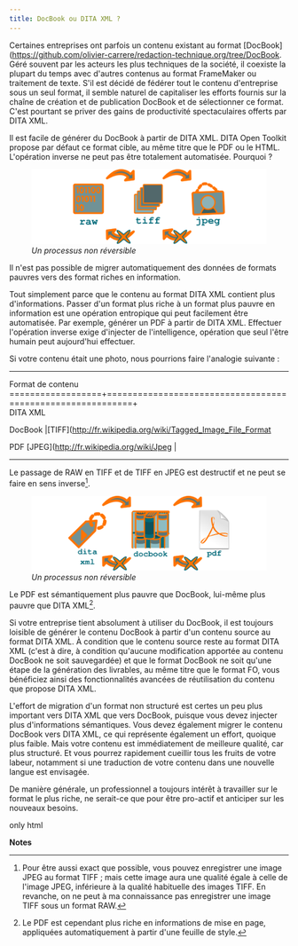 ```yaml
---
title: DocBook ou DITA XML ?
---
```



Certaines entreprises ont parfois un contenu existant au format
\[DocBook\](<https://github.com/olivier-carrere/redaction-technique.org/tree/DocBook>.
Géré souvent par les acteurs les plus techniques de la société, il
coexiste la plupart du temps avec d'autres contenus au format
FrameMaker ou traitement de texte. S'il est décidé de fédérer tout le
contenu d'entreprise sous un seul format, il semble naturel de
capitaliser les efforts fournis sur la chaîne de création et de
publication DocBook et de sélectionner ce format. C'est pourtant se
priver des gains de productivité spectaculaires offerts par DITA XML.


Il est facile de générer du DocBook à partir de DITA XML. DITA Open
Toolkit propose par défaut ce format cible, au même titre que le PDF ou
le HTML. L'opération inverse ne peut pas être totalement automatisée.
Pourquoi ?

<figure>
<img src="graphics/entropie.svg" alt="graphics/entropie.svg" />
<figcaption><em>Un processus non réversible</em></figcaption>
</figure>

Il n'est pas possible de migrer automatiquement des données de formats
pauvres vers des format riches en information.

Tout simplement parce que le contenu au format DITA XML contient plus
d'informations. Passer d'un format plus riche à un format plus pauvre
en information est une opération entropique qui peut facilement être
automatisée. Par exemple, générer un PDF à partir de DITA XML. Effectuer
l'opération inverse exige d'injecter de l'intelligence, opération que
seul l'être humain peut aujourd'hui effectuer.

Si votre contenu était une photo, nous pourrions faire l'analogie
suivante :

  --------------------------------------------------------------------------------- -------------------------------------------------------------
  Format de contenu                                                                 
  ==================+===========================================================+   
  DITA XML                                                                          

  DocBook \|\[TIFF\](<http://fr.wikipedia.org/wiki/Tagged_Image_File_Format>        

  PDF                                                                               \[JPEG\](<http://fr.wikipedia.org/wiki/Jpeg> \|
  --------------------------------------------------------------------------------- -------------------------------------------------------------

Le passage de RAW en TIFF et de TIFF en JPEG est destructif et ne peut
se faire en sens inverse[^1].

<figure>
<img src="graphics/entropie-dita-docbook.svg"
alt="graphics/entropie-dita-docbook.svg" />
<figcaption><em>Un processus non réversible</em></figcaption>
</figure>

Le PDF est sémantiquement plus pauvre que DocBook, lui-même plus pauvre
que DITA XML[^2].

Si votre entreprise tient absolument à utiliser du DocBook, il est
toujours loisible de générer le contenu DocBook à partir d'un contenu
source au format DITA XML. À condition que le contenu source reste au
format DITA XML (c'est à dire, à condition qu'aucune modification
apportée au contenu DocBook ne soit sauvegardée) et que le format
DocBook ne soit qu'une étape de la génération des livrables, au même
titre que le format FO, vous bénéficiez ainsi des fonctionnalités
avancées de réutilisation du contenu que propose DITA XML.

L'effort de migration d'un format non structuré est certes un peu plus
important vers DITA XML que vers DocBook, puisque vous devez injecter
plus d'informations sémantiques. Vous devez également migrer le contenu
DocBook vers DITA XML, ce qui représente également un effort, quoique
plus faible. Mais votre contenu est immédiatement de meilleure qualité,
car plus structuré. Et vous pourrez rapidement cueillir tous les fruits
de votre labeur, notamment si une traduction de votre contenu dans une
nouvelle langue est envisagée.

De manière générale, un professionnel a toujours intérêt à travailler
sur le format le plus riche, ne serait-ce que pour être pro-actif et
anticiper sur les nouveaux besoins.

 only
html

**Notes**


[^1]: Pour être aussi exact que possible, vous pouvez enregistrer une
    image JPEG au format TIFF ; mais cette image aura une qualité égale
    à celle de l'image JPEG, inférieure à la qualité habituelle des
    images TIFF. En revanche, on ne peut à ma connaissance pas
    enregistrer une image TIFF sous un format RAW.

[^2]: Le PDF est cependant plus riche en informations de mise en page,
    appliquées automatiquement à partir d'une feuille de style.
